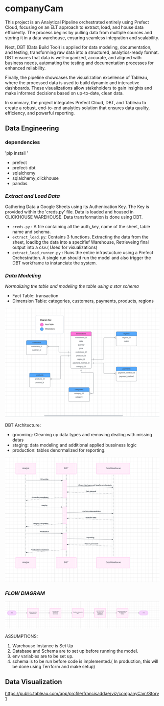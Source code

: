 # companyCam
This project is an Analytical Pipeline orchestrated entirely using Prefect Cloud, focusing on an ELT approach to extract, load, and house data efficiently. The process begins by pulling data from multiple sources and storing it in a data warehouse, ensuring seamless integration and scalability.

Next, DBT (Data Build Tool) is applied for data modeling, documentation, and testing, transforming raw data into a structured, analytics-ready format. DBT ensures that data is well-organized, accurate, and aligned with business needs, automating the testing and documentation processes for enhanced reliability.

Finally, the pipeline showcases the visualization excellence of Tableau, where the processed data is used to build dynamic and interactive dashboards. These visualizations allow stakeholders to gain insights and make informed decisions based on up-to-date, clean data.

In summary, the project integrates Prefect Cloud, DBT, and Tableau to create a robust, end-to-end analytics solution that ensures data quality, efficiency, and powerful reporting.

## Data Engineering

### dependencies

'pip install '

- prefect
- prefect-dbt
- sqlalchemy
- sqlalchemy_clickhouse
- pandas

### *Extract and Load Data*

Gathering Data a Google Sheets using its Authenication Key. The Key is provided within the 'creds.py' file. Data is loaded and housed in CLICKHOUSE WAREHOUSE. Data transformation is done using DBT.

  - `creds.py` : A file containing all the auth_key, name of the sheet, table name and schema.
  - `extract_load.py`: Contains 3 functions. Extracting the data from the sheet, loadibg the data into a specifief Warehouse, Retrieveing final output into a csv.( Used for visualizations)
  - `extract_load_runner.py` : Runs the entire infrastucture using a Prefect Orchestration. A single run should run the model and also trigger the DBT workframe to instanciate the system.

### *Data Modeling*

*Normalizing the table and modeling the table using a star schema*

   - Fact Table: transaction
   - Dimension Table: categories, customers, payments, products, regions

![Star Schema](/pictures/star_schema.png)


DBT Architecture:
  - grooming: Cleaning up data types and removing dealing with missing datas
  - staging: data modeling and additional applied bussiness logic
  - production: tables denormalized for reporting.

![DBT System](/pictures/dbt.png)


### *FLOW DIAGRAM*
![Prefect Flow](/pictures/flow_process.png)

ASSUMPTIONS:

 1. Warehouse Instance is Set Up
 2. Database and Schema are to set up before running the model.
 3. env variables are to be set up.
 4. schema is to be run before code is implemented.( In production, this will be done using Terrform and make setup)


 ## Data Visualization

<https://public.tableau.com/app/profile/francisaddae/viz/companyCam/Story1>



